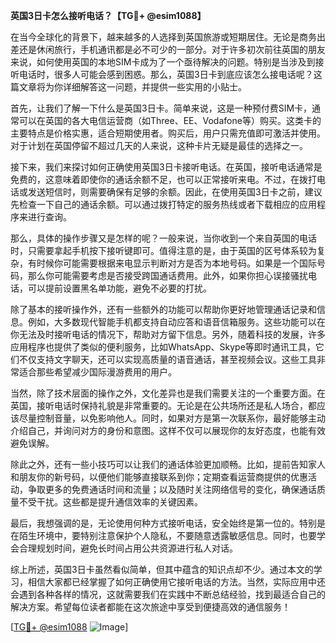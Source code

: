 **英国3日卡怎么接听电话？【TG💪+ @esim1088】**

在当今全球化的背景下，越来越多的人选择到英国旅游或短期居住。无论是商务出差还是休闲旅行，手机通讯都是必不可少的一部分。对于许多初次前往英国的朋友来说，如何使用英国的本地SIM卡成为了一个亟待解决的问题。特别是当涉及到接听电话时，很多人可能会感到困惑。那么，英国3日卡到底应该怎么接电话呢？这篇文章将为你详细解答这一问题，并提供一些实用的小贴士。

首先，让我们了解一下什么是英国3日卡。简单来说，这是一种预付费SIM卡，通常可以在英国的各大电信运营商（如Three、EE、Vodafone等）购买。这类卡的主要特点是价格实惠，适合短期使用者。购买后，用户只需充值即可激活并使用。对于计划在英国停留不超过几天的人来说，这种卡片无疑是最佳的选择之一。

接下来，我们来探讨如何正确使用英国3日卡接听电话。在英国，接听电话通常是免费的，这意味着即使你的通话余额不足，也可以正常接听来电。不过，在拨打电话或发送短信时，则需要确保有足够的余额。因此，在使用英国3日卡之前，建议先检查一下自己的通话余额。可以通过拨打特定的服务热线或者下载相应的应用程序来进行查询。

那么，具体的操作步骤又是怎样的呢？一般来说，当你收到一个来自英国的电话时，只需要拿起手机按下接听键即可。值得注意的是，由于英国的区号体系较为复杂，有时候你可能需要根据来电显示判断对方是否为本地号码。如果是一个国际号码，那么你可能需要考虑是否接受跨国通话费用。此外，如果你担心误接骚扰电话，可以提前设置黑名单功能，避免不必要的打扰。

除了基本的接听操作外，还有一些额外的功能可以帮助你更好地管理通话记录和信息。例如，大多数现代智能手机都支持自动应答和语音信箱服务。这些功能可以在你无法及时接听电话的情况下，帮助对方留下信息。另外，随着科技的发展，许多应用程序也提供了类似的便利服务，比如WhatsApp、Skype等即时通讯工具，它们不仅支持文字聊天，还可以实现高质量的语音通话，甚至视频会议。这些工具非常适合那些希望减少国际漫游费用的用户。

当然，除了技术层面的操作之外，文化差异也是我们需要关注的一个重要方面。在英国，接听电话时保持礼貌是非常重要的。无论是在公共场所还是私人场合，都应该尽量控制音量，以免影响他人。同时，如果对方是第一次联系你，最好能够主动介绍自己，并询问对方的身份和意图。这样不仅可以展现你的友好态度，也能有效避免误解。

除此之外，还有一些小技巧可以让我们的通话体验更加顺畅。比如，提前告知家人和朋友你的新号码，以便他们能够直接联系到你；定期查看运营商提供的优惠活动，争取更多的免费通话时间和流量；以及随时关注网络信号的变化，确保通话质量不受干扰。这些都是提升通信效率的关键因素。

最后，我想强调的是，无论使用何种方式接听电话，安全始终是第一位的。特别是在陌生环境中，要特别注意保护个人隐私，不要随意透露敏感信息。同时，也要学会合理规划时间，避免长时间占用公共资源进行私人对话。

综上所述，英国3日卡虽然看似简单，但其中蕴含的知识点却不少。通过本文的学习，相信大家都已经掌握了如何正确使用它接听电话的方法。当然，实际应用中还会遇到各种各样的情况，这就需要我们在实践中不断总结经验，找到最适合自己的解决方案。希望每位读者都能在这次旅途中享受到便捷高效的通信服务！

[[TG💪+ @esim1088](https://t.me/s/esim1088) ![Image](https://i.postimg.cc/4NQfJmqS/Snipaste-2025-05-13-00-14-12.png)]